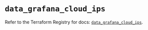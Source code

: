 # `data_grafana_cloud_ips`

Refer to the Terraform Registry for docs: [`data_grafana_cloud_ips`](https://registry.terraform.io/providers/grafana/grafana/3.15.3/docs/data-sources/cloud_ips).
